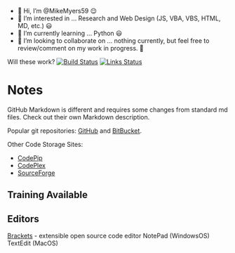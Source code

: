 - 👋 Hi, I’m @MikeMyers59 😌
- 👀 I’m interested in ... Research and Web Design (JS, VBA, VBS, HTML, MD, etc.) 😃
- 🌱 I’m currently learning ... Python 😃
- 💞️ I’m looking to collaborate on ... nothing currently, but feel free to review/comment on my work in progress. 👿

<!---
MikeMyers59/MikeMyers59 is a ✨ special ✨ repository because its `README.md` (this file) appears on your GitHub profile.
You can click the Preview link to take a look at your changes. ✂ 
--->

Will these work?
[![Build Status](https://github.com/MikeMyers59/MikeMyers59/workflows/Build/badge.svg)](https://github.com/missing-semester/MikeMyers59/actions?query=workflow%3ABuild) 
[![Links Status](https://github.com/MikeMyers59/MikeMyers59/workflows/Links/badge.svg)](https://github.com/missing-semester/MikeMyers59/actions?query=workflow%3ALinks)

# Notes

GitHub Markdown is different and requires some changes from standard md files. Check out their own Markdown description.

Popular git repositories: [GitHub](https://github.com/) and [BitBucket](https://bitbucket.org/). 

Other Code Storage Sites:
- [CodePip](https://codepip.com/)
- [CodePlex](https://www.CodePlex.com/)
- [SourceForge](http://www.sourceforge.net/)

## Training Available

## Editors
[Brackets](http://brackets.io/) - extensible open source code editor
NotePad (WindowsOS)
TextEdit (MacOS)

